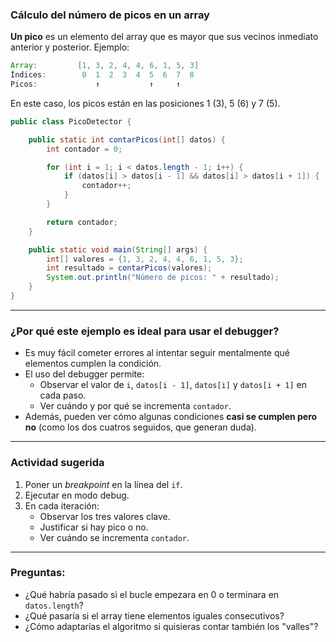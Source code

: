 ### Cálculo del número de picos en un array

**Un pico** es un elemento del array que es mayor que sus vecinos inmediato anterior y posterior. Ejemplo:

```java
Array:         [1, 3, 2, 4, 4, 6, 1, 5, 3]
Índices:        0  1  2  3  4  5  6  7  8
Picos:             ↑           ↑     ↑
```

En este caso, los picos están en las posiciones 1 (3), 5 (6) y 7 (5).


```java
public class PicoDetector {

    public static int contarPicos(int[] datos) {
        int contador = 0;

        for (int i = 1; i < datos.length - 1; i++) {
            if (datos[i] > datos[i - 1] && datos[i] > datos[i + 1]) {
                contador++;
            }
        }

        return contador;
    }

    public static void main(String[] args) {
        int[] valores = {1, 3, 2, 4, 4, 6, 1, 5, 3};
        int resultado = contarPicos(valores);
        System.out.println("Número de picos: " + resultado);
    }
}
```

---

### ¿Por qué este ejemplo es ideal para usar el debugger?

- Es muy fácil cometer errores al intentar seguir mentalmente qué elementos cumplen la condición.
- El uso del debugger permite:
  - Observar el valor de `i`, `datos[i - 1]`, `datos[i]` y `datos[i + 1]` en cada paso.
  - Ver cuándo y por qué se incrementa `contador`.
- Además, pueden ver cómo algunas condiciones **casi se cumplen pero no** (como los dos cuatros seguidos, que generan duda).

---

### Actividad sugerida

1. Poner un *breakpoint* en la línea del `if`.
2. Ejecutar en modo debug.
3. En cada iteración:
   - Observar los tres valores clave.
   - Justificar si hay pico o no.
   - Ver cuándo se incrementa `contador`.

---

### Preguntas:

- ¿Qué habría pasado si el bucle empezara en 0 o terminara en `datos.length`?
- ¿Qué pasaría si el array tiene elementos iguales consecutivos?
- ¿Cómo adaptarías el algoritmo si quisieras contar también los "valles"?